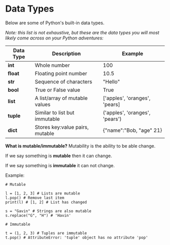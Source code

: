 # Data Types

Below are some of Python's built-in data types.

*Note: this list is not exhaustive, but these are the data types you will most likely come across on your Python adventures:*

| Data Type | Description | Example |
| ----------- | ----------- | ------|
| **int**    | Whole number | 100
| **float**  | Floating point number | 10.5
| **str** | Sequence of characters | "Hello"
| **bool**     | True or False value | True
| **list** |  A list/array of mutable values | ['apples', 'oranges', 'pears]
| **tuple** | Similar to list but immutable | ('apples', 'oranges', 'pears')
| **dict** | Stores key:value pairs, mutable |   {"name":"Bob, "age" 21}

**What is mutable/immutable?**
Mutability is the ability to be able change.

If we say something is **mutable** then it can change.

If we say something is **immutable** it can not change.

Example:
```
# Mutable

l = [1, 2, 3] # Lists are mutable
l.pop() # Remove last item
print(l) # [1, 2] # List has changed

s = "Gavin" # Strings are also mutable
s.replace("G", "H") # 'Havin'  
```

```
# Immutable

t = (1, 2, 3) # Tuples are immutable
t.pop() # AttributeError: 'tuple' object has no attribute 'pop'
```

